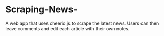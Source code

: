 # Scraping-News-
A web app that uses cheerio.js to scrape the latest news. Users can then leave comments and edit each article with their own notes.
